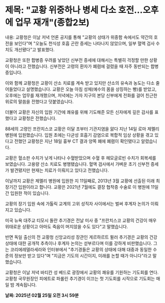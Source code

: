 # **제목: "교황 위중하나 병세 다소 호전…오후에 업무 재개"(종합2보)**

  내용: 교황청은 이날 저녁 언론 공지를 통해 "교황의 상태가 위중함 속에서도 약간의 호전을 보인다"며 "오늘도 천식성 호흡 곤란 증세는 나타나지 않았으며, 일부 혈액 검사 수치도 개선됐다"고 발표했다. 

교황청은 또한 합병증 우려를 낳았던 신부전 증세에 대해서는 특별히 걱정할 만한 상황이 아니라고 전했습니다. 신부전은 고령의 환자가 폐렴에 걸렸을 때 자주 동반되는 합병증입니다.

이와 함께 교황청은 교황이 산소 치료를 계속 받고 있지만 산소의 유속과 농도는 다소 줄어들었다고 설명했습니다. 교황은 오늘 아침 성체(예수의 몸을 상징하는 빵)를 받았고, 오후에는 업무를 재개했으며, 저녁에는 가자 지구의 본당 신부에게 전화를 걸어 친근한 위로의 말씀을 전했다고 덧붙였습니다.

더불어 교황은 자신의 입원 기간에 쾌유를 위해 기도해준 모든 신자에게 깊은 감사를 표했다고 교황청은 전했습니다.

88세의 고령인 프란치스코 교황은 이달 초부터 기관지염을 앓다 지난 14일 로마 제멜리 병원에 입원했습니다. 입원 초에는 다균성 호흡기 감염으로 복합적 임상 상황을 겪고 있다고 전했던 교황청은 지난 18일 흉부 CT 결과 양쪽 폐에 폐렴이 확인됐다고 알렸습니다.

교황은 혈소판 수치가 낮게 나타나 수혈받았으며 수혈 후 헤모글로빈 수치가 회복세를 보였습니다. 고용량 산소 치료도 병행됐습니다. 혈액 검사에서 가벼운 초기 신부전 증세가 발견됐지만 현재는 치료가 이뤄지고 있다고 전했습니다.

이날까지 교황은 제멜리 병원에 입원한 지 11일째로, 2013년 3월 교황에 선출된 이래 최장기간 입원이라고 합니다. 교황은 2021년 7월에도 결장 협착증 수술로 이 병원에 11일간 입원한 적이 있습니다.

교황의 장기 입원 속에 가톨릭 교계의 고위 성직자 사이에서는 벌써 후계자 논의가 이뤄지고 있습니다.

미국 뉴욕 대주교 티모시 돌란 추기경은 전날 미사 중 "프란치스코 교황의 건강이 매우 위태로운 상황이고 아마도 죽음이 머지않을 수도 있다"고 말했습니다. 

반면 독일 출신의 전 교황청 신앙교리성 장관인 게르하르트 뮐러 추기경은 교황의 건강 상태에 대한 공개적 추측이나 후계자 논의는 섣부르다며 이를 강하게 비판했습니다. 그는 코리에레델라세라와 인터뷰에서 "추기경들은 교황의 상태에 대해 대중과 동일한 수준의 정보만 받고 있다"며 "지금은 기도의 시간이지, 미래를 논할 때가 아니다"라고 말했습니다.

교황청은 이날 저녁 바티칸 성 베드로 광장에서 교황의 쾌유를 기원하는 기도회를 연다. 교황청 국무원장인 피에트로 파롤린 추기경이 이끄는 첫 기도회를 시작으로 기도회는 매일 밤 계속됩니다.

  **날짜: 2025년 02월 25일 오전 3시 59분**